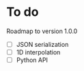 # To do

Roadmap to version 1.0.0

- [ ] JSON serialization
- [ ] 1D interpolation
- [ ] Python API
